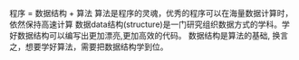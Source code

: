 程序 = 数据结构 + 算法
算法是程序的灵魂，优秀的程序可以在海量数据计算时，依然保持高速计算
数据data结构(structure)是一门研究组织数据方式的学科。学好数据结构可以编写出更加漂亮,更加高效的代码。
数据结构是算法的基础, 换言之，想要学好算法，需要把数据结构学到位。
